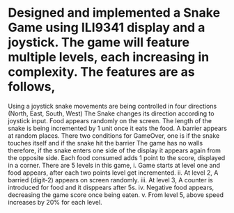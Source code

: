 # Designed and implemented a Snake Game using ILI9341 display and a joystick. The game will feature multiple levels, each increasing in complexity. The features are as follows,
Using a joystick snake movements are being controlled in four directions (North, East, South, West)
The Snake changes its direction according to joystick input.
Food appears randomly on the screen.
The length of the snake is being incremented by 1 unit once it eats the food.
A barrier appears at random places.
There two conditions for GameOver, one is if the snake touches itself and if the snake hit the barrier
The game has no walls therefore, if the snake enters one side of the display it appears again from the opposite side.
Each food consumed adds 1 point to the score, displayed in a corner.
There are 5 levels in this game, 
  i. Game starts at level one and food appears, after each two points level get incremented.
  ii. At level 2, A barried (digit-2) appears on screen randomly.
  iii. At level 3, A counter is introduced for food and it disppears after 5s.
  iv. Negative food appears, decreasing the game score once being eaten.
  v. From level 5, above speed increases by 20% for each level.
